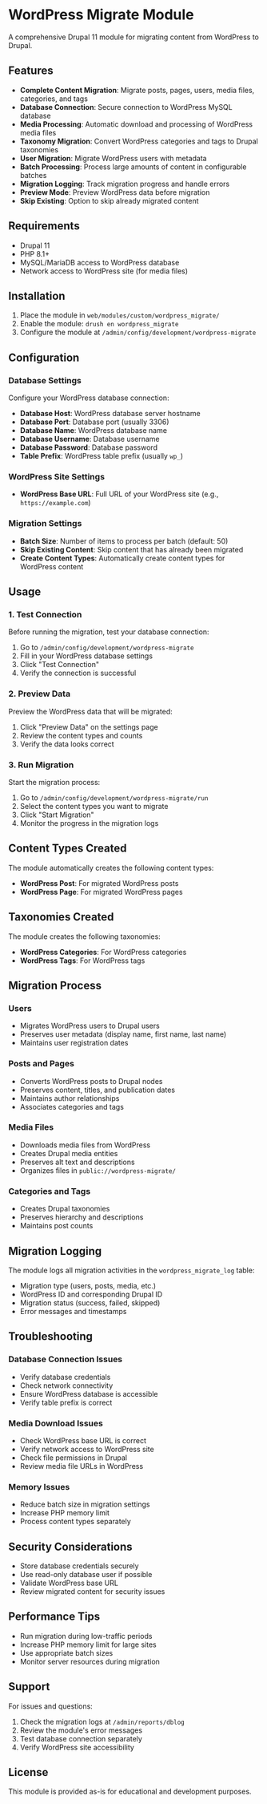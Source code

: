 # WordPress Migrate Module

A comprehensive Drupal 11 module for migrating content from WordPress to Drupal.

## Features

- **Complete Content Migration**: Migrate posts, pages, users, media files, categories, and tags
- **Database Connection**: Secure connection to WordPress MySQL database
- **Media Processing**: Automatic download and processing of WordPress media files
- **Taxonomy Migration**: Convert WordPress categories and tags to Drupal taxonomies
- **User Migration**: Migrate WordPress users with metadata
- **Batch Processing**: Process large amounts of content in configurable batches
- **Migration Logging**: Track migration progress and handle errors
- **Preview Mode**: Preview WordPress data before migration
- **Skip Existing**: Option to skip already migrated content

## Requirements

- Drupal 11
- PHP 8.1+
- MySQL/MariaDB access to WordPress database
- Network access to WordPress site (for media files)

## Installation

1. Place the module in `web/modules/custom/wordpress_migrate/`
2. Enable the module: `drush en wordpress_migrate`
3. Configure the module at `/admin/config/development/wordpress-migrate`

## Configuration

### Database Settings

Configure your WordPress database connection:

- **Database Host**: WordPress database server hostname
- **Database Port**: Database port (usually 3306)
- **Database Name**: WordPress database name
- **Database Username**: Database username
- **Database Password**: Database password
- **Table Prefix**: WordPress table prefix (usually `wp_`)

### WordPress Site Settings

- **WordPress Base URL**: Full URL of your WordPress site (e.g., `https://example.com`)

### Migration Settings

- **Batch Size**: Number of items to process per batch (default: 50)
- **Skip Existing Content**: Skip content that has already been migrated
- **Create Content Types**: Automatically create content types for WordPress content

## Usage

### 1. Test Connection

Before running the migration, test your database connection:

1. Go to `/admin/config/development/wordpress-migrate`
2. Fill in your WordPress database settings
3. Click "Test Connection"
4. Verify the connection is successful

### 2. Preview Data

Preview the WordPress data that will be migrated:

1. Click "Preview Data" on the settings page
2. Review the content types and counts
3. Verify the data looks correct

### 3. Run Migration

Start the migration process:

1. Go to `/admin/config/development/wordpress-migrate/run`
2. Select the content types you want to migrate
3. Click "Start Migration"
4. Monitor the progress in the migration logs

## Content Types Created

The module automatically creates the following content types:

- **WordPress Post**: For migrated WordPress posts
- **WordPress Page**: For migrated WordPress pages

## Taxonomies Created

The module creates the following taxonomies:

- **WordPress Categories**: For WordPress categories
- **WordPress Tags**: For WordPress tags

## Migration Process

### Users
- Migrates WordPress users to Drupal users
- Preserves user metadata (display name, first name, last name)
- Maintains user registration dates

### Posts and Pages
- Converts WordPress posts to Drupal nodes
- Preserves content, titles, and publication dates
- Maintains author relationships
- Associates categories and tags

### Media Files
- Downloads media files from WordPress
- Creates Drupal media entities
- Preserves alt text and descriptions
- Organizes files in `public://wordpress-migrate/`

### Categories and Tags
- Creates Drupal taxonomies
- Preserves hierarchy and descriptions
- Maintains post counts

## Migration Logging

The module logs all migration activities in the `wordpress_migrate_log` table:

- Migration type (users, posts, media, etc.)
- WordPress ID and corresponding Drupal ID
- Migration status (success, failed, skipped)
- Error messages and timestamps

## Troubleshooting

### Database Connection Issues

- Verify database credentials
- Check network connectivity
- Ensure WordPress database is accessible
- Verify table prefix is correct

### Media Download Issues

- Check WordPress base URL is correct
- Verify network access to WordPress site
- Check file permissions in Drupal
- Review media file URLs in WordPress

### Memory Issues

- Reduce batch size in migration settings
- Increase PHP memory limit
- Process content types separately

## Security Considerations

- Store database credentials securely
- Use read-only database user if possible
- Validate WordPress base URL
- Review migrated content for security issues

## Performance Tips

- Run migration during low-traffic periods
- Increase PHP memory limit for large sites
- Use appropriate batch sizes
- Monitor server resources during migration

## Support

For issues and questions:

1. Check the migration logs at `/admin/reports/dblog`
2. Review the module's error messages
3. Test database connection separately
4. Verify WordPress site accessibility

## License

This module is provided as-is for educational and development purposes.
